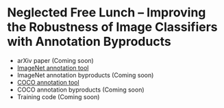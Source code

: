 # Neglected Free Lunch – Improving the Robustness of Image Classifiers with Annotation Byproducts

* arXiv paper (Coming soon)
* [ImageNet annotation tool](https://github.com/naver-ai/imagenet-annotation-tool)
* ImageNet annotation byproducts (Coming soon)
* [COCO annotation tool](https://github.com/naver-ai/coco-annotation-tool)
* COCO annotation byproducts (Coming soon)
* Training code (Coming soon)
